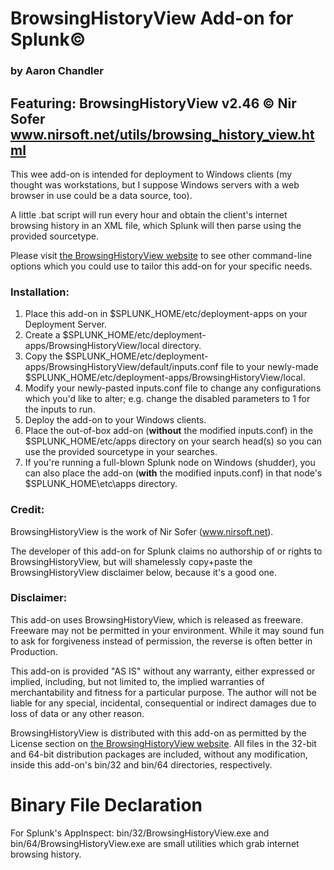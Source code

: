 # BrowsingHistoryView Add-on for Splunk©
### by Aaron Chandler

## Featuring: **BrowsingHistoryView v2.46** © Nir Sofer www.nirsoft.net/utils/browsing_history_view.html

This wee add-on is intended for deployment to Windows clients (my thought was workstations, but I suppose Windows servers with a web browser in use could be a data source, too).

A little .bat script will run every hour and obtain the client's internet browsing history in an XML file, which Splunk will then parse using the provided sourcetype.

Please visit [the BrowsingHistoryView website](www.nirsoft.net/utils/browsing_history_view.html) to see other command-line options which you could use to tailor this add-on for your specific needs.

### Installation:

1. Place this add-on in $SPLUNK_HOME/etc/deployment-apps on your Deployment Server.
2. Create a $SPLUNK_HOME/etc/deployment-apps/BrowsingHistoryView/local directory.
3. Copy the $SPLUNK_HOME/etc/deployment-apps/BrowsingHistoryView/default/inputs.conf file to your newly-made $SPLUNK_HOME/etc/deployment-apps/BrowsingHistoryView/local.
4. Modify your newly-pasted inputs.conf file to change any configurations which you'd like to alter; e.g. change the disabled parameters to 1 for the inputs to run.
5. Deploy the add-on to your Windows clients.
6. Place the out-of-box add-on (**without** the modified inputs.conf) in the $SPLUNK_HOME/etc/apps directory on your search head(s) so you can use the provided sourcetype in your searches.
7. If you're running a full-blown Splunk node on Windows (shudder), you can also place the add-on (**with** the modified inputs.conf) in that node's $SPLUNK_HOME\etc\apps directory.

### Credit:

BrowsingHistoryView is the work of Nir Sofer (www.nirsoft.net).

The developer of this add-on for Splunk claims no authorship of or rights to BrowsingHistoryView, but will shamelessly copy+paste the BrowsingHistoryView disclaimer below, because it's a good one.

### Disclaimer:

This add-on uses BrowsingHistoryView, which is released as freeware. Freeware may not be permitted in your environment. While it may sound fun to ask for forgiveness instead of permission, the reverse is often better in Production.

This add-on is provided "AS IS" without any warranty, either expressed or implied, including, but not limited to, the implied warranties of merchantability and fitness for a particular purpose. The author will not be liable for any special, incidental, consequential or indirect damages due to loss of data or any other reason.

BrowsingHistoryView is distributed with this add-on as permitted by the License section on [the BrowsingHistoryView website](www.nirsoft.net/utils/browsing_history_view.html). All files in the 32-bit and 64-bit distribution packages are included, without any modification, inside this add-on's bin/32 and bin/64 directories, respectively.

# Binary File Declaration

For Splunk's AppInspect: bin/32/BrowsingHistoryView.exe and bin/64/BrowsingHistoryView.exe are small utilities which grab internet browsing history.
